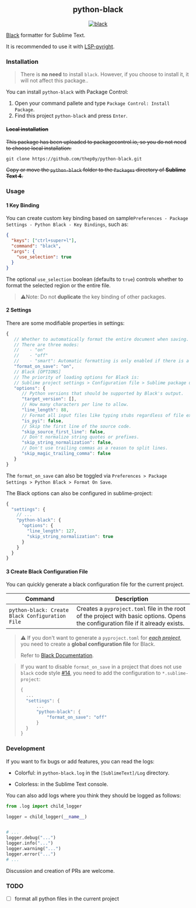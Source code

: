 <h2 align="center">python-black</h2>
<p align="center">
    <a href="https://github.com/psf/black"><img alt="black" src="https://img.shields.io/badge/code%20style-black-000000.svg"></a>
</p>

[Black](https://github.com/psf/black) formatter for Sublime Text.

It is recommended to use it with [LSP-pyright](https://github.com/sublimelsp/LSP-pyright).

### Installation

> There is **no need** to install `black`. However, if you choose to install it, it will not affect this package..

You can install `python-black` with Package Control:

1. Open your command pallete and type `Package Control: Install Package`.
2. Find this project `python-black` and press `Enter`.

#### ~~Local installation~~

~~This package has been uploaded to packagecontrol.io, so you do not need to choose local installation:~~

```shell
git clone https://github.com/thep0y/python-black.git
```

~~Copy or move the `python-black` folder to the `Packages` directory of **Sublime Text 4**.~~

### Usage

#### 1 Key Binding

You can create custom key binding based on sample`Preferences - Package Settings - Python Black - Key Bindings`, such as:

```json
{
  "keys": ["ctrl+super+l"],
  "command": "black",
  "args": {
    "use_selection": true
  }
}
```

The optional `use_selection` boolean (defaults to `true`) controls whether to format the selected region or the entire file.

> :warning:Note: Do not **duplicate** the key binding of other packages.

#### 2 Settings

There are some modifiable properties in settings:

```js
{
   // Whether to automatically format the entire document when saving.
   // There are three modes:
   //    - "on"
   //    - "off"
   //    - "smart": Automatic formatting is only enabled if there is a `black` section in the project's `pyproject.toml`
   "format_on_save": "on",
   // Black [OPTIONS]
   // The priority of loading options for Black is:
   // Sublime project settings > Configuration file > Sublime package user settings > Sublime package default settings
   "options": {
      // Python versions that should be supported by Black's output.
      "target_version": [],
      // How many characters per line to allow.
      "line_length": 88,
      // Format all input files like typing stubs regardless of file extension (useful when piping source on standard input).
      "is_pyi": false,
      // Skip the first line of the source code.
      "skip_source_first_line": false,
      // Don't normalize string quotes or prefixes.
      "skip_string_normalization": false,
      // Don't use trailing commas as a reason to split lines.
      "skip_magic_trailing_comma": false
   }
}

```

The `format_on_save` can also be toggled via `Preferences > Package Settings > Python Black > Format On Save`.

The Black options can also be configured in sublime-project:

```js
{
  "settings": {
    // ...
    "python-black": {
      "options": {
        "line_length": 127,
        "skip_string_normalization": true
      }
    }
  }
}
```

#### 3 Create Black Configuration File

You can quickly generate a black configuration file for the current project.

| Command                                         | Description                                                                                                                       |
| ----------------------------------------------- | --------------------------------------------------------------------------------------------------------------------------------- |
| `python-black: Create Black Configuration File` | Creates a `pyproject.toml` file in the root of the project with basic options. Opens the configuration file if it already exists. |

> :warning: If you don't want to generate a `pyproject.toml` for _<u>**each project**</u>_, you need to create a **global configuration file** for Black.
>
> Refer to [Black Documentation](https://black.readthedocs.io/en/stable/usage_and_configuration/the_basics.html#where-black-looks-for-the-file).

> If you want to disable `format_on_save` in a project that does not use `black` code style [#14](https://github.com/thep0y/python-black/issues/14), you need to add the configuration to `*.sublime-project`:
>
> ```js
> {
> 	...
> 	"settings": {
> 		...
> 		"python-black": {
> 			"format_on_save": "off"
> 		}
> 	}
> }
> ```

### Development

If you want to fix bugs or add features, you can read the logs:

- Colorful: in `python-black.log` in the `[SublimeText]/Log` directory.

- Colorless: in the Sublime Text console.

You can also add logs where you think they should be logged as follows:

```python
from .log import child_logger

logger = child_logger(__name__)


# ...
logger.debug("...")
logger.info("...")
logger.warning("...")
logger.error("...")
# ...
```

Discussion and creation of PRs are welcome.

### TODO

- [ ] format all python files in the current project
